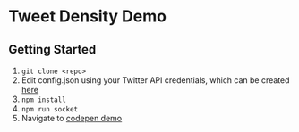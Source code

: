 # Tweet Density Demo #

## Getting Started ##

1. `git clone <repo>`
2. Edit config.json using your Twitter API credentials, which can be created [here](https://apps.twitter.com/)
3. `npm install`
4. `npm run socket`
5. Navigate to [codepen demo](http://codepen.io/kaidjohnson/pen/ORkBvz?editors=0010)
